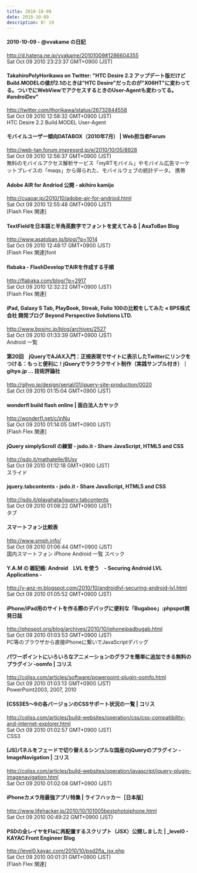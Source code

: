 ```yaml
---
title: 2010-10-09
date: 2010-10-09
description: B! 19
---
```


#### 2010-10-09 - @vvakame の日記
http://d.hatena.ne.jp/vvakame/20101009#1286604355<br>
Sat Oct 09 2010 23:23:37 GMT+0900 (JST)<br>


#### TakahiroPolyHorikawa on Twitter: "HTC Desire 2.2 アップデート版だけどBuild.MODELの値が2.1のときは"HTC Desire"だったのが"X06HT"に変わってる。ついでにWebViewでアクセスするときのUser-Agentも変わってる。 #androiDev"
http://twitter.com/thorikawa/status/26732844558<br>
Sat Oct 09 2010 12:58:32 GMT+0900 (JST)<br>
HTC Desire 2.2 Build.MODEL User-Agent


#### モバイルユーザー傾向DATABOX（2010年7月） | Web担当者Forum
http://web-tan.forum.impressrd.jp/e/2010/10/05/8928<br>
Sat Oct 09 2010 12:56:37 GMT+0900 (JST)<br>
無料のモバイルアクセス解析サービス「myRTモバイル」やモバイル広告マーケットプレイスの「maqs」から得られた、モバイルウェブの統計データ。 携帯


#### Adobe AIR for Andriod 公開 - akihiro kamijo
http://cuaoar.jp/2010/10/adobe-air-for-andriod.html<br>
Sat Oct 09 2010 12:55:48 GMT+0900 (JST)<br>
[Flash Flex 関連]


#### TextFieldを日本語と半角英数字でフォントを変えてみる | AsaToBan Blog
http://www.asatoban.jp/blog/?p=1014<br>
Sat Oct 09 2010 12:48:17 GMT+0900 (JST)<br>
[Flash Flex 関連]font


#### flabaka - FlashDevelopでAIRを作成する手順
http://flabaka.com/blog/?p=2917<br>
Sat Oct 09 2010 12:32:22 GMT+0900 (JST)<br>
[Flash Flex 関連]


#### iPad, Galaxy S Tab, PlayBook, Streak, Folio 100の比較をしてみた « BPS株式会社 開発ブログ Beyond Perspective Solutions LTD.
http://www.bpsinc.jp/blog/archives/2527<br>
Sat Oct 09 2010 01:33:39 GMT+0900 (JST)<br>
Android 一覧


#### 第20回　jQueryでAJAX入門：正規表現でサイトに表示したTwitterにリンクをつける：もっと便利に！jQueryでラクラクサイト制作（実践サンプル付き）｜gihyo.jp … 技術評論社
http://gihyo.jp/design/serial/01/jquery-site-production/0020<br>
Sat Oct 09 2010 01:15:04 GMT+0900 (JST)<br>


#### wonderfl build flash online | 面白法人カヤック
http://wonderfl.net/c/inNu<br>
Sat Oct 09 2010 01:14:05 GMT+0900 (JST)<br>
[Flash Flex 関連]


#### jQuery simplyScroll の練習 - jsdo.it - Share JavaScript, HTML5 and CSS
http://jsdo.it/mathatelle/8Usy<br>
Sat Oct 09 2010 01:12:18 GMT+0900 (JST)<br>
スライド


#### jquery.tabcontents - jsdo.it - Share JavaScript, HTML5 and CSS
http://jsdo.it/playahata/jquery.tabcontents<br>
Sat Oct 09 2010 01:08:22 GMT+0900 (JST)<br>
タブ


#### スマートフォン比較表
http://www.smph.info/<br>
Sat Oct 09 2010 01:06:44 GMT+0900 (JST)<br>
国内スマートフォン iPhone Android 一覧 スペック


#### Y.A.M の 雑記帳: Android　LVL を使う　- Securing Android LVL Applications -
http://y-anz-m.blogspot.com/2010/10/androidlvl-securing-android-lvl.html<br>
Sat Oct 09 2010 01:05:52 GMT+0900 (JST)<br>


#### iPhone/iPad用のサイトを作る際のデバッグに便利な「Bugaboo」:phpspot開発日誌
http://phpspot.org/blog/archives/2010/10/iphoneipadbugab.html<br>
Sat Oct 09 2010 01:03:53 GMT+0900 (JST)<br>
PC等のブラウザから直接iPhoneに繋いでJavaScriptデバッグ


####   パワーポイントにいろいろなアニメーションのグラフを簡単に追加できる無料のプラグイン -oomfo | コリス
http://coliss.com/articles/software/powerpoint-plugin-oomfo.html<br>
Sat Oct 09 2010 01:03:13 GMT+0900 (JST)<br>
PowerPoint2003, 2007, 2010


####   [CSS]IE5～9の各バージョンのCSSサポート状況の一覧 | コリス
http://coliss.com/articles/build-websites/operation/css/css-compatibility-and-internet-explorer.html<br>
Sat Oct 09 2010 01:02:57 GMT+0900 (JST)<br>
CSS3


####   [JS]パネルをフェードで切り替えるシンプルな国産のjQueryのプラグイン -ImageNavigation | コリス
http://coliss.com/articles/build-websites/operation/javascript/jquery-plugin-imagenavigation.html<br>
Sat Oct 09 2010 01:02:08 GMT+0900 (JST)<br>


#### iPhoneカメラ用最強アプリ特集 | ライフハッカー［日本版］
http://www.lifehacker.jp/2010/10/101005bestphotoiphone.html<br>
Sat Oct 09 2010 00:49:22 GMT+0900 (JST)<br>


#### PSDの全レイヤをFlaに再配置するスクリプト（JSX）公開しました | _level0 - KAYAC Front Engineer Blog
http://level0.kayac.com/2010/10/psd2fla_jsx.php<br>
Sat Oct 09 2010 00:01:31 GMT+0900 (JST)<br>
[Flash Flex 関連]


